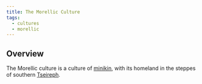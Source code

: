 ```yaml
---
title: The Morellic Culture
tags:
  - cultures
  - morellic
---
```

## Overview
The Morellic culture is a culture of [minikin](fauna/minikin.md), with its homeland in the steppes of southern [Tseireph](locations/tseireph*.md).